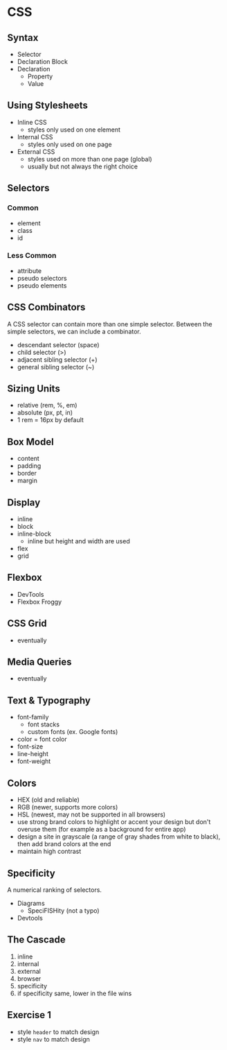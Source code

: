 # CSS

## Syntax

- Selector
- Declaration Block
- Declaration
  - Property
  - Value

## Using Stylesheets

- Inline CSS
  - styles only used on one element
- Internal CSS
  - styles only used on one page
- External CSS
  - styles used on more than one page (global)
  - usually but not always the right choice

## Selectors

### Common

- element
- class
- id

### Less Common

- attribute
- pseudo selectors
- pseudo elements

## CSS Combinators

A CSS selector can contain more than one simple selector.
Between the simple selectors, we can include a combinator.

- descendant selector (space)
- child selector (>)
- adjacent sibling selector (+)
- general sibling selector (~)

## Sizing Units

- relative (rem, %, em)
- absolute (px, pt, in)
- 1 rem = 16px by default

## Box Model

- content
- padding
- border
- margin

## Display

- inline
- block
- inline-block
  - inline but height and width are used
- flex
- grid

## Flexbox

- DevTools
- Flexbox Froggy

## CSS Grid

- eventually

## Media Queries

- eventually

## Text & Typography

- font-family
  - font stacks
  - custom fonts (ex. Google fonts)
- color = font color
- font-size
- line-height
- font-weight

## Colors

- HEX (old and reliable)
- RGB (newer, supports more colors)
- HSL (newest, may not be supported in all browsers)
- use strong brand colors to highlight or accent your design but don't overuse them (for example as a background for entire app)
- design a site in grayscale (a range of gray shades from white to black), then add brand colors at the end
- maintain high contrast

## Specificity

A numerical ranking of selectors.

- Diagrams
  - SpeciFISHity (not a typo)
- Devtools

## The Cascade

1. inline
2. internal
3. external
4. browser
5. specificity
6. if specificity same, lower in the file wins

## Exercise 1

- style `header` to match design
- style `nav` to match design
